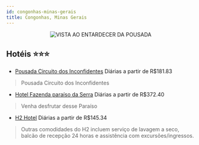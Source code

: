 ```yaml
---
id: congonhas-minas-gerais
title: Congonhas, Minas Gerais
---
```


<center><img src="https://static.hotelurbano.com/reservas/prod0/3/3992/54bfa5f05bc2d_10364175_741163829298047_2073429853783790114_n.jpg" alt="VISTA AO ENTARDECER DA POUSADA" /></center>


## Hotéis ⭐️⭐️⭐️

-    [Pousada Circuito dos Inconfidentes](https://www.hurb.com/aud/https://www.hurb.com/hoteis/congonhas/pousada-circuito-dos-inconfidentes-3992?cmp=18055) Diárias a partir de R$181.83
   > Pousada Circuito dos Inconfidentes
-    [Hotel Fazenda paraíso da Serra](https://www.hurb.com/aud/https://www.hurb.com/hoteis/congonhas/hotel-fazenda-de-carvalho-barros-8632?cmp=18055) Diárias a partir de R$372.40
   > Venha desfrutar desse Paraíso
-    [H2 Hotel](https://www.hurb.com/aud/https://www.hurb.com/hoteis/congonhas/h2-hotel-9944?cmp=18055) Diárias a partir de R$145.34
   > Outras comodidades do H2 incluem serviço de lavagem a seco, balcão de recepção 24 horas e assistência com excursões/ingressos.
